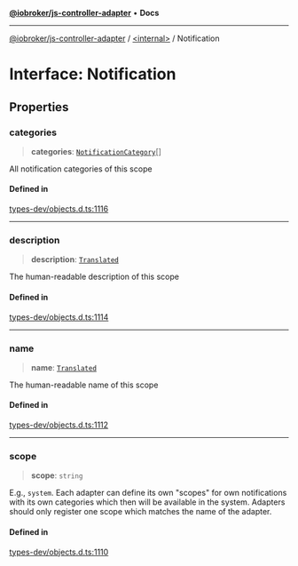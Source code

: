 [**@iobroker/js-controller-adapter**](../../README.md) • **Docs**

***

[@iobroker/js-controller-adapter](../../globals.md) / [\<internal\>](../README.md) / Notification

# Interface: Notification

## Properties

### categories

> **categories**: [`NotificationCategory`](../type-aliases/NotificationCategory.md)[]

All notification categories of this scope

#### Defined in

[types-dev/objects.d.ts:1116](https://github.com/ioBroker/ioBroker.js-controller/blob/d7f4b912895e80ffd4c1cbb49decb1de7c0e8ca3/packages/types-dev/objects.d.ts#L1116)

***

### description

> **description**: [`Translated`](../type-aliases/Translated.md)

The human-readable description of this scope

#### Defined in

[types-dev/objects.d.ts:1114](https://github.com/ioBroker/ioBroker.js-controller/blob/d7f4b912895e80ffd4c1cbb49decb1de7c0e8ca3/packages/types-dev/objects.d.ts#L1114)

***

### name

> **name**: [`Translated`](../type-aliases/Translated.md)

The human-readable name of this scope

#### Defined in

[types-dev/objects.d.ts:1112](https://github.com/ioBroker/ioBroker.js-controller/blob/d7f4b912895e80ffd4c1cbb49decb1de7c0e8ca3/packages/types-dev/objects.d.ts#L1112)

***

### scope

> **scope**: `string`

E.g., `system`. Each adapter can define its own "scopes" for own notifications with its own categories which then will be available in the system. Adapters should only register one scope which matches the name of the adapter.

#### Defined in

[types-dev/objects.d.ts:1110](https://github.com/ioBroker/ioBroker.js-controller/blob/d7f4b912895e80ffd4c1cbb49decb1de7c0e8ca3/packages/types-dev/objects.d.ts#L1110)

